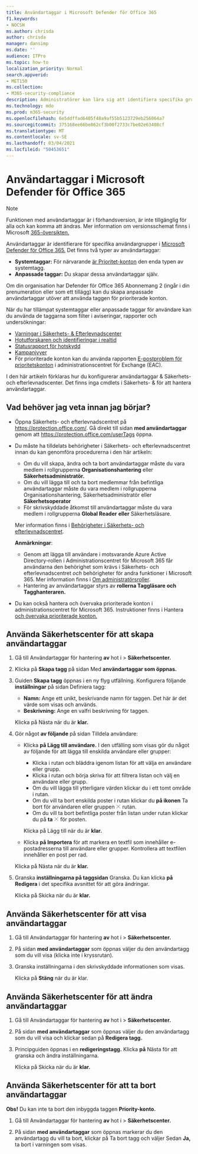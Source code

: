 ```yaml
---
title: Användartaggar i Microsoft Defender för Office 365
f1.keywords:
- NOCSH
ms.author: chrisda
author: chrisda
manager: dansimp
ms.date: ''
audience: ITPro
ms.topic: how-to
localization_priority: Normal
search.appverid:
- MET150
ms.collection:
- M365-security-compliance
description: Administratörer kan lära sig att identifiera specifika grupper av användare med användartaggar i Microsoft Defender för Office 365 abonnemang 2. Taggfiltrering är tillgängligt för aviseringar, rapporter och undersökningar i Microsoft Defender för Office 365 för att snabbt identifiera taggade användare.
ms.technology: mdo
ms.prod: m365-security
ms.openlocfilehash: 6e5ddffad6405f48a9af55b5123729eb256064a7
ms.sourcegitcommit: 375168ee66be862cf3b00f2733c7be02e63408cf
ms.translationtype: MT
ms.contentlocale: sv-SE
ms.lasthandoff: 03/04/2021
ms.locfileid: "50453651"
---
```

# <a name="user-tags-in-microsoft-defender-for-office-365"></a>Användartaggar i Microsoft Defender för Office 365

> [!NOTE]
> Funktionen med användartaggar är i förhandsversion, är inte tillgänglig för alla och kan komma att ändras. Mer information om versionsschemat finns i Microsoft [365-översikten.](https://www.microsoft.com/microsoft-365/roadmap)

Användartaggar är identifierare för specifika användargrupper i [Microsoft Defender för Office 365.](office-365-atp.md) Det finns två typer av användartaggar:

- **Systemtaggar:** För närvarande [är Prioritet-konton](../../admin/setup/priority-accounts.md) den enda typen av systemtagg.
- **Anpassade taggar:** Du skapar dessa användartaggar själv.

Om din organisation har Defender för Office 365 Abonnemang 2 (ingår i din prenumeration eller som ett tillägg) kan du skapa anpassade användartaggar utöver att använda taggen för prioriterade konton.

När du har tillämpat systemtaggar eller anpassade taggar för användare kan du använda de taggarna som filter i aviseringar, rapporter och undersökningar:

- [Varningar i Säkerhets- & Efterlevnadscenter](alerts.md)
- [Hotutforskaren och identifieringar i realtid](threat-explorer.md)
- [Statusrapport för hotskydd](view-email-security-reports.md#threat-protection-status-report)
- [Kampanjvyer](campaigns.md)
- För prioriterade konton kan du använda rapporten [E-postproblem för prioritetskonton](https://docs.microsoft.com/exchange/monitoring/mail-flow-reports/mfr-email-issues-for-priority-accounts-report) i administrationscentret för Exchange (EAC).

I den här artikeln förklaras hur du konfigurerar användartaggar & Säkerhets- och efterlevnadscenter. Det finns inga cmdlets i Säkerhets- & för att hantera användartaggar.

## <a name="what-do-you-need-to-know-before-you-begin"></a>Vad behöver jag veta innan jag börjar?

- Öppna Säkerhets- och efterlevnadscentret på <https://protection.office.com/>. Gå direkt till sidan **med användartaggar** genom att <https://protection.office.com/userTags> öppna.

- Du måste ha tilldelats behörigheter i Säkerhets- och efterlevnadscentret innan du kan genomföra procedurerna i den här artikeln:
  - Om du vill skapa, ändra och ta bort användartaggar måste du vara medlem i rollgrupperna **Organisationshantering** eller **Säkerhetsadministratör.**
  - Om du vill lägga till och ta bort medlemmar från befintliga användartaggar måste du vara medlem i rollgrupperna Organisationshantering, Säkerhetsadministratör eller **Säkerhetsoperator**
  - För skrivskyddade åtkomst till användartaggar måste du vara medlem i rollgrupperna **Global Reader** **eller** Säkerhetsläsare.

  Mer information finns i [Behörigheter i Säkerhets- och efterlevnadscentret](permissions-in-the-security-and-compliance-center.md).

  **Anmärkningar**:

  - Genom att lägga till användare i motsvarande Azure Active Directory-rollen i Administrationscentret för Microsoft 365 får användarna den behörighet som krävs i Säkerhets- och efterlevnadscentret _och_ behörigheter för andra funktioner i Microsoft 365. Mer information finns i [Om administratörsroller](../../admin/add-users/about-admin-roles.md).
  - Hantering av användartaggar styrs av **rollerna Taggläsare** **och Tagghanteraren.**

- Du kan också hantera och övervaka prioriterade konton i administrationscentret för Microsoft 365. Instruktioner finns i Hantera [och övervaka prioriterade konton.](../../admin/setup/priority-accounts.md)

## <a name="use-the-security-center-to-create-user-tags"></a>Använda Säkerhetscenter för att skapa användartaggar

1. Gå till Användartaggar för hantering **av** hot i \> **Säkerhetscenter.**

2. Klicka på **Skapa tagg** på sidan Med **användartaggar som öppnas.**

3. Guiden **Skapa tagg** öppnas i en ny flyg utfällning. Konfigurera följande **inställningar** på sidan Definiera tagg:
   - **Namn:** Ange ett unikt, beskrivande namn för taggen. Det här är det värde som visas och används.
   - **Beskrivning:** Ange en valfri beskrivning för taggen.

   Klicka på Nästa när du är **klar.**

4. Gör något **av följande** på sidan Tilldela användare:

   - Klicka **på Lägg till användare.** I den utfälling som visas gör du något av följande för att lägga till enskilda användare eller grupper:
     - Klicka i rutan och bläddra igenom listan för att välja en användare eller grupp.
     - Klicka i rutan och börja skriva för att filtrera listan och välj en användare eller grupp.
     - Om du vill lägga till ytterligare värden klickar du i ett tomt område i rutan.
     - Om du vill ta bort enskilda poster i rutan klickar du **på ikonen** Ta bort för användaren eller gruppen ![ i ](../../media/scc-remove-icon.png) rutan.
     - Om du vill ta bort befintliga poster från listan under rutan klickar du på **ta** ![ bort-ikonen ](../../media/scc-remove-icon.png) för posten.

     Klicka på Lägg till när du är **klar.**

   - Klicka **på Importera** för att markera en textfil som innehåller e-postadresserna till användare eller grupper. Kontrollera att textfilen innehåller en post per rad.

   Klicka på Nästa när du är **klar.**

5. Granska **inställningarna på taggsidan** Granska. Du kan klicka **på Redigera** i det specifika avsnittet för att göra ändringar.

   Klicka på Skicka när du är **klar.**

## <a name="use-the-security-center-to-view-user-tags"></a>Använda Säkerhetscenter för att visa användartaggar

1. Gå till Användartaggar för hantering **av** hot i \> **Säkerhetscenter.**

2. På sidan **med användartaggar** som öppnas väljer du den användartagg som du vill visa (klicka inte i kryssrutan).

3. Granska inställningarna i den skrivskyddade informationen som visas.

   Klicka på **Stäng** när du är klar.

## <a name="use-the-security-center-to-modify-user-tags"></a>Använda Säkerhetscenter för att ändra användartaggar

1. Gå till Användartaggar för hantering **av** hot i \> **Säkerhetscenter.**

2. På sidan **med användartaggar** som öppnas väljer du den användartagg som du vill visa och klickar sedan på **Redigera tagg.**

3. Principguiden öppnas i en **redigeringstagg.** Klicka **på** Nästa för att granska och ändra inställningarna.

   Klicka på Skicka när du är **klar.**

## <a name="use-the-security-center-to-remove-user-tags"></a>Använda Säkerhetscenter för att ta bort användartaggar

**Obs!** Du kan inte ta bort den inbyggda taggen **Priority-konto.**

1. Gå till Användartaggar för hantering **av** hot i \> **Säkerhetscenter.**

2. På sidan **med användartaggar** som öppnas markerar du den användartagg du vill ta bort, klickar på Ta bort tagg och väljer Sedan **Ja,** ta bort i varningen som visas.
